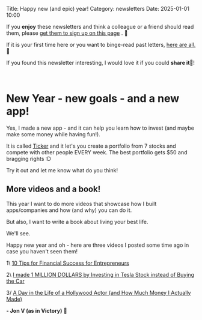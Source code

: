 Title: Happy new (and epic) year!
Category: newsletters
Date: 2025-01-01 10:00

If you **enjoy** these newsletters and think a colleague or a friend should read them, please  [get them to sign up on this page](https://jon.io/) . 📝

If it is your first time here or you want to binge-read past letters, [here are all.](https://jon.io/category/newsletters) 📰
  
If you found this newsletter interesting, I would love it if you could **share it**🔗!

<br>

# New Year - new goals - and a new app!

Yes, I made a new app - and it can help you learn how to invest (and maybe make some money while having fun!).


It is called [Ticker](https://heyticker.com) and it let's you create a portfolio from 7 stocks and compete with other people EVERY week. The best portfolio gets $50 and bragging rights :D


Try it out and let me know what do you think!

## More videos and a book!

This year I want to do more videos that showcase how I built apps/companies and how (and why) you can do it. 

But also, I want to write a book about living your best life. 

We'll see. 

Happy new year and oh - here are three videos I posted some time ago in case you haven't seen them!


1\ [10 Tips for Financial Success for Entrepreneurs](https://www.youtube.com/watch?v=bTiSPZ41nEo)

2\ [I made 1 MILLION DOLLARS by Investing in Tesla Stock instead of Buying the Car](https://www.youtube.com/watch?v=YHIBQix-vSc)

3/ [A Day in the Life of a Hollywood Actor (and How Much Money I Actually Made)](https://www.youtube.com/watch?v=mO7zc191lw4)


**\- Jon V (as in Victory)** 🚀
